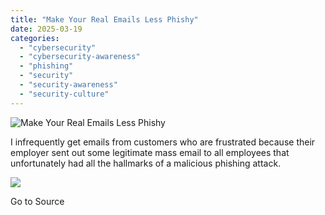 ```yaml
---
title: "Make Your Real Emails Less Phishy"
date: 2025-03-19
categories: 
  - "cybersecurity"
  - "cybersecurity-awareness"
  - "phishing"
  - "security"
  - "security-awareness"
  - "security-culture"
---
```


![Make Your Real Emails Less Phishy](https://blog.knowbe4.com/hubfs/social-suggested-images/blog.knowbe4.comhubfssocial-suggested-imagesblog.knowbe4.comhubfsSocial%20Image%20RepositoryEvangelist%20Blog%20Social%20GraphicsEvangelists-Roger%20Grimes-1..jpeg)

I infrequently get emails from customers who are frustrated because their employer sent out some legitimate mass email to all employees that unfortunately had all the hallmarks of a malicious phishing attack.

![](https://track.hubspot.com/__ptq.gif?a=241394&k=14&r=https%3A%2F%2Fblog.knowbe4.com%2Fmake-your-real-emails-less-phishy&bu=https%253A%252F%252Fblog.knowbe4.com&bvt=rss)

Go to Source

